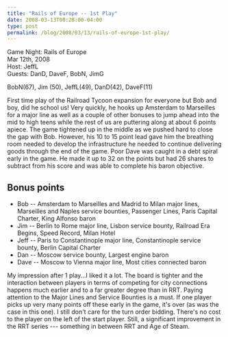 ```yaml
---
title: "Rails of Europe -- 1st Play"
date: 2008-03-13T00:28:00-04:00
type: post
permalink: /blog/2008/03/13/rails-of-europe-1st-play/
---
```

Game Night: Rails of Europe  
Mar 12th, 2008  
Host: JeffL  
Guests: DanD, DaveF, BobN, JimG

BobN(67), Jim (50), JeffL(49), DanD(42), DaveF(11)

First time play of the Railroad Tycoon expansion for everyone but Bob and boy, did he school us! Very quickly, he hooks up Amsterdam to Marseilles for a major line as well as a couple of other bonuses to jump ahead into the mid to high teens while the rest of us are puttering along at about 6 points apiece. The game tightened up in the middle as we pushed hard to close the gap with Bob. However, his 10 to 15 point lead gave him the breathing room needed to develop the infrastructure he needed to continue delivering goods through the end of the game. Poor Dave was caught in a debt spiral early in the game. He made it up to 32 on the points but had 26 shares to subtract from his score and was able to complete his baron objective.

## Bonus points  

  * Bob -- Amsterdam to Marseilles and Madrid to Milan major lines, Marseilles and Naples service bounties, Passenger Lines, Paris Capital Charter, King Alfonso baron 
  * Jim -- Berlin to Rome major line, Lisbon service bounty, Railroad Era Begins, Speed Record, Milan Hotel 
  * Jeff -- Paris to Constantinople major line, Constantinople service bounty, Berlin Capital Charter 
  * Dan -- Moscow service bounty, Largest engine baron 
  * Dave -- Moscow to Vienna major line, Most cities connected baron

My impression after 1 play...I liked it a lot. The board is tighter and the interaction between players in terms of competing for city connections happens much earlier and to a far greater degree than in RRT. Paying attention to the Major Lines and Service Bounties is a must. If one player picks up very many points off these early in the game, it's over (as was the case in this one). I still don't care for the turn order bidding. There's no cost to the player on the left of the start player. Still, a significant improvement in the RRT series --- something in between RRT and Age of Steam.
